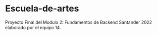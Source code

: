 # Escuela-de-artes
Proyecto Final del Modulo 2: Fundamentos de Backend Santander 2022 elaborado por el equipo 14.
